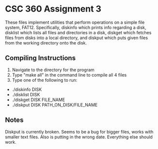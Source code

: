 # CSC 360 Assignment 3
These files implement utilities that perform operations on a simple file system, FAT12. Specifically, diskinfo which prints info regarding a disk, disklist which lists all files and directories
in a disk, diskget which fetches files from disks into a local directory, and diskput which puts given files from the working directory onto the disk.

## Compiling Instructions
1. Navigate to the directory for the program
2. Type "make all" in the command line to compile all 4 files
3. Type one of the following to run:
* ./diskinfo DISK
* ./disklist DISK
* ./diskget DISK FILE_NAME
* ./diskput DISK PATH_ON_DISK/FILE_NAME

## Notes
Diskput is currently broken. Seems to be a bug for bigger files, works with smaller text files. Also is putting in the wrong date. Everything else should work.
